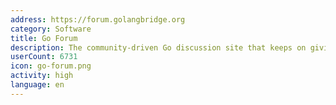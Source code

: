 ```yaml
---
address: https://forum.golangbridge.org
category: Software
title: Go Forum
description: The community-driven Go discussion site that keeps on giving
userCount: 6731
icon: go-forum.png
activity: high
language: en
---
```

